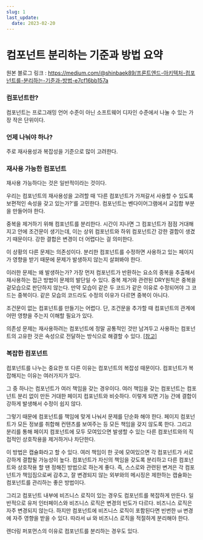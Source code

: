 ```yaml
---
slug: 1
last_update:
  date: 2023-02-20
---
```


# 컴포넌트 분리하는 기준과 방법 요약

원본 블로그 링크 : https://medium.com/@shinbaek89/프론트엔드-아키텍처-컴포넌트를-분리하는-기준과-방법-e7cf16bb157a

### 컴포넌트란?

컴포넌트는 프로그래밍 언어 수준이 아닌 소프트웨어 디자인 수준에서 나눌 수 있는 가장 작은 단위이다.

### 언제 나눠야 하나?

주로 재사용성과 복잡성을 기준으로 많이 고려한다.

### 재사용 가능한 컴포넌트

재사용 가능하다는 것은 일반적이라는 것이다.

우리는 컴포넌트의 재사용성을 고려할 때 ‘다른 컴포넌트가 가져갈서 사용할 수 있도록 보편적인 속성을 갖고 있는가?’를 고민한다. 컴포넌트는 벤다이어그램에서 교집합 부분을 만들어야 한다.

중복을 제거하기 위해 컴포넌트를 분리한다. 시간이 지나면 그 컴포넌트가 점점 거대해지고 안에 조건문이 생기는데, 이는 상위 컴포넌트와 하위 컴포넌트간 강한 결합이 생겼기 때문이다. 강한 결합은 변경이 더 어렵다는 걸 의미한다.

이 상황의 다른 문제는 의존성이다. 분리한 컴포넌트를 수정하면 사용하고 있는 페이지가 영향을 받기 때문에 문제가 발생하지 않는지 살펴봐야 한다.

이러한 문제는 왜 발생하는가? 가장 먼저 컴포넌트가 반환하는 요소의 중복을 추출해서 재사용하는 접근 방법이 문제의 발단일 수 있다. 중복 제거와 관련된 DRY원칙은 중복을 겉모습으로 판단하지 않는다. 만약 모습이 같은 두 코드가 같은 이유로 수정되어야 그 코드는 중복이다. 같은 모습의 코드라도 수정의 이유가 다르면 중복이 아니다.

조건문이 없는 컴포넌트를 만들기는 어렵다. 단, 조건문을 추가할 때 컴포넌트의 관계에 어떤 영향을 주는지 이해할 필요가 있다.

의존성 문제는 재사용하려는 컴포넌트에 정말 공통적인 것만 남겨두고 사용하는 컴포넌트의 고유한 것은 속성으로 전달하는 방식으로 해결할 수 있다. [[참고]](https://www.developerway.com/posts/react-component-as-prop-the-right-way)

### 복잡한 컴포넌트

컴포넌트를 나누는 중요한 또 다른 이유는 컴포넌트의 복잡성 때문이다. 컴포넌트가 복잡해지는 이유는 여러가지가 있다.

그 중 하나는 컴포넌트가 여러 책임을 갖는 경우이다. 여러 책임을 갖는 컴포넌트는 컴포넌트 분리 없이 만든 거대한 페이지 컴포넌트와 비슷하다. 이렇게 되면 기능 간에 결합이 강하게 발생해서 수정이 쉽지 않다.

그렇기 때문에 컴포넌트를 책임에 맞게 나눠서 문제를 단순화 해야 한다. 페이지 컴포넌트가 모든 정보를 취합해 컨텐츠를 보여주는 등 모든 책임을 갖지 않도록 한다. 그리고 분리를 통해 페이지 컴포넌트에 모두 모여있으면 발생할 수 있는 다른 컴포넌트와의 직접적인 상호작용을 제거하거나 차단한다.

이 방법은 캡슐화라고 할 수 있다. 여러 책임이 한 곳에 모여있으면 각 컴포넌트가 서로 강하게 결합될 가능성이 높다. 컴포넌트가 자신의 책임을 갖도록 분리하고 다른 컴포넌트와 상호작용 할 땐 정해진 방법으로 하는게 좋다. 즉, 스스로와 관련된 변겨은 각 컴포넌트가 책임짐으로써 감추고, 잘 변경되지 않는 외부와의 메시징은 제한하는 캡슐화는 컴포넌트를 관리하는 좋은 방법이다.

그리고 컴포넌트 내부에 비즈니스 로직이 있는 경우도 컴포넌트를 복잡하게 만든다. 일반적으로 유저 인터페이스와 비즈니스 로직은 변경의 빈도가 다르다. 비즈니스 로직은 자주 변경되지 않는다. 하지만 컴포넌트에 비즈니스 로직이 포함된다면 빈번한 ui 변경에 자주 영향을 받을 수 있다. 따라서 ui 와 비즈니스 로직을 적절하게 분리해야 한다.

렌더링 퍼포먼스의 이유로 컴포넌트를 분리하는 경우도 있다.
